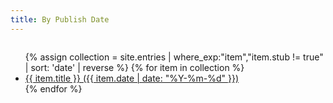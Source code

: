 ```yaml
---
title: By Publish Date
---
```

<div class="columns">
<ul>
{% assign collection = site.entries | where_exp:"item","item.stub != true" | sort: 'date' | reverse %}
{% for item in collection %}
    <li><a href="{{ site.baseurl }}{{ item.url }}">{{ item.title }} ({{ item.date | date: "%Y-%m-%d" }})</a></li>
{% endfor %}
</ul>
</div>

